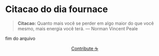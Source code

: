# Citacao do dia fournace

> **Citacao:** Quanto mais você se perder em algo maior do que você mesmo, mais energia você terá. — Norman Vincent Peale

fim do arquivo

<watermark-footer>
<p align="center">
  <a href="https://github.com/ruisuan/ruisuan/blob/main/contribute.md">Contribute ☕</a>
</p>
</watermark-footer>

